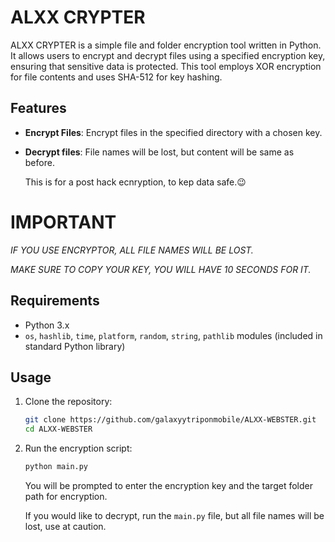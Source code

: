 
# ALXX CRYPTER

ALXX CRYPTER is a simple file and folder encryption tool written in Python. It allows users to encrypt and decrypt files using a specified encryption key, ensuring that sensitive data is protected. This tool employs XOR encryption for file contents and uses SHA-512 for key hashing.

## Features

- **Encrypt Files**: Encrypt files in the specified directory with a chosen key.
- **Decrypt files**: File names will be lost, but content will be same as before.

  This is for a post hack ecnryption, to kep data safe.😉

# IMPORTANT
*IF YOU USE ENCRYPTOR, ALL FILE NAMES WILL BE LOST.*

*MAKE SURE TO COPY YOUR KEY, YOU WILL HAVE 10 SECONDS FOR IT.*

## Requirements

- Python 3.x
- `os`, `hashlib`, `time`, `platform`, `random`, `string`, `pathlib` modules (included in standard Python library)

## Usage

1. Clone the repository:

   ```bash
   git clone https://github.com/galaxyytriponmobile/ALXX-WEBSTER.git
   cd ALXX-WEBSTER
   ```

2. Run the encryption script:

   ```bash
   python main.py
   ```

   You will be prompted to enter the encryption key and the target folder path for encryption.

   If you would like to decrypt, run the `main.py` file, but all file names will be lost, use at caution.
